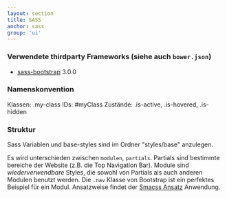 ```yaml
---
layout: section
title: SASS
anchor: sass
group: 'ui'
---
```


### Verwendete thirdparty Frameworks (siehe auch `bower.json`)

* [sass-bootstrap](https://github.com/jlong/sass-bootstrap) 3.0.0

### Namenskonvention

Klassen: .my-class
IDs: #myClass
Zustände: .is-active, .is-hovered, .is-hidden



### Struktur

Sass Variablen und base-styles sind im Ordner "styles/base" anzulegen.

Es wird unterschieden zwischen `modulen`, `partials`. Partials sind bestimmte bereiche der Website (z.B. die Top Navigation Bar).
Module sind *wiederverwendbare* Styles, die sowohl von Partials als auch anderen Modulen benutzt werden. Die `.nav` Klasse von Bootstrap ist ein perfektes Beispiel für ein Modul.
Ansatzweise findet der [Smacss Ansatz](http://smacss.com/) Anwendung.